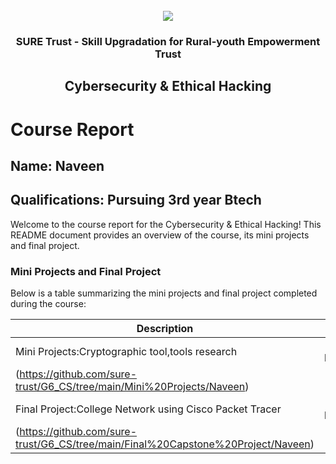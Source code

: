 <!-- PROJECT LOGO -->
<br />

<div align="center">
   <img src='https://user-images.githubusercontent.com/73131499/166115643-d3187f47-d38f-41b2-ae42-5ecbbc60de14.png' />


<h3 align="center">SURE Trust - Skill Upgradation for Rural-youth Empowerment Trust</h3>
  <h2>Cybersecurity & Ethical Hacking</h2>
</div>

# Course Report

## Name: Naveen

## Qualifications: Pursuing 3rd year Btech

Welcome to the course report for the Cybersecurity & Ethical Hacking! This README document provides an overview of the course, its mini projects and final project.

### Mini Projects and Final Project

Below is a table summarizing the mini projects and final project completed during the course:

| Description                               | Link                                    |
|-------------------------------------------|-----------------------------------------|
| Mini Projects:Cryptographic tool,tools research | [Click here]
(https://github.com/sure-trust/G6_CS/tree/main/Mini%20Projects/Naveen)                         |
| Final Project:College Network using Cisco Packet Tracer     | [Click here]
(https://github.com/sure-trust/G6_CS/tree/main/Final%20Capstone%20Project/Naveen)                         |
